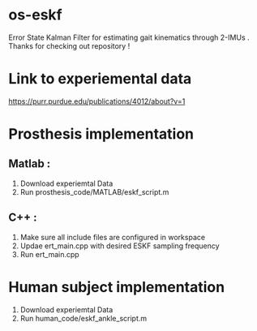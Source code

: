 # os-eskf
Error State Kalman Filter for estimating gait kinematics through 2-IMUs . Thanks for checking out repository !

# 
# Link to experiemental data
https://purr.purdue.edu/publications/4012/about?v=1

# 
# Prosthesis implementation
## Matlab : 
<ol>
  <li> Download experiemtal Data </li>
  <li> Run prosthesis_code/MATLAB/eskf_script.m</li>
</ol>


## C++ : 
<ol>
  <li> Make sure all include files are configured in workspace </li>
  <li> Updae ert_main.cpp with desired ESKF sampling frequency </li>
    <li> Run ert_main.cpp </li>
</ol>


#
# Human subject implementation

<ol>
  <li> Download experiemtal Data </li>
  <li> Run human_code/eskf_ankle_script.m</li>
</ol>

#
